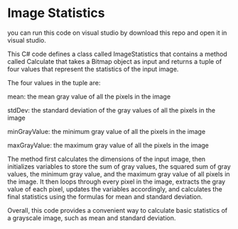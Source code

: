 # Image Statistics

you can run this code on visual studio by download this repo and open it in visual studio.

This C# code defines a class called ImageStatistics that contains a method called Calculate that takes a Bitmap object as input and returns a tuple of four values that represent the statistics of the input image.

The four values in the tuple are:

mean: the mean gray value of all the pixels in the image

stdDev: the standard deviation of the gray values of all the pixels in the image

minGrayValue: the minimum gray value of all the pixels in the image

maxGrayValue: the maximum gray value of all the pixels in the image

The method first calculates the dimensions of the input image, then initializes variables to store the sum of gray values, the squared sum of gray values, the minimum gray value, and the maximum gray value of all pixels in the image. It then loops through every pixel in the image, extracts the gray value of each pixel, updates the variables accordingly, and calculates the final statistics using the formulas for mean and standard deviation.

Overall, this code provides a convenient way to calculate basic statistics of a grayscale image, such as mean and standard deviation.
